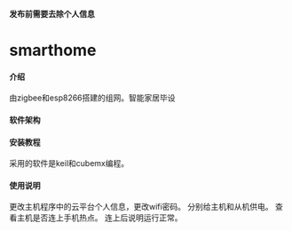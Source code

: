 **发布前需要去除个人信息** 
# smarthome

#### 介绍
由zigbee和esp8266搭建的组网。智能家居毕设

#### 软件架构



#### 安装教程

采用的软件是keil和cubemx编程。

#### 使用说明
更改主机程序中的云平台个人信息，更改wifi密码。
分别给主机和从机供电。
查看主机是否连上手机热点。
连上后说明运行正常。

